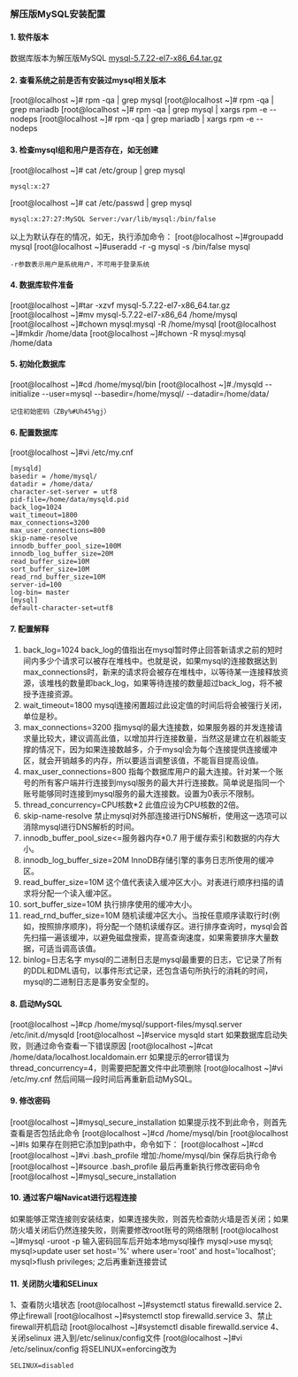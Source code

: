 ### 解压版MySQL安装配置
#### 1. 软件版本
数据库版本为解压版MySQL [mysql-5.7.22-el7-x86_64.tar.gz](https://downloads.mysql.com/archives/community/ "mysql-5.7.22-el7-x86_64.tar.gz")
#### 2. 查看系统之前是否有安装过mysql相关版本
[root@localhost ~]# rpm -qa | grep mysql
[root@localhost ~]# rpm -qa | grep mariadb
[root@localhost ~]# rpm -qa | grep mysql | xargs rpm -e --nodeps
[root@localhost ~]# rpm -qa | grep mariadb | xargs rpm -e --nodeps
#### 3. 检查mysql组和用户是否存在，如无创建
[root@localhost ~]# cat /etc/group | grep mysql


    mysql:x:27
[root@localhost ~]# cat /etc/passwd | grep mysql


    mysql:x:27:27:MySQL Server:/var/lib/mysql:/bin/false
以上为默认存在的情况，如无，执行添加命令：
[root@localhost ~]#groupadd mysql
[root@localhost ~]#useradd -r -g mysql -s /bin/false mysql


    -r参数表示用户是系统用户，不可用于登录系统

#### 4. 数据库软件准备
[root@localhost ~]#tar -xzvf mysql-5.7.22-el7-x86_64.tar.gz
[root@localhost ~]#mv mysql-5.7.22-el7-x86_64 /home/mysql
[root@localhost ~]#chown mysql:mysql -R /home/mysql
[root@localhost ~]#mkdir /home/data
[root@localhost ~]#chown -R mysql:mysql /home/data
#### 5. 初始化数据库
[root@localhost ~]#cd /home/mysql/bin
[root@localhost ~]#./mysqld --initialize --user=mysql --basedir=/home/mysql/ --datadir=/home/data/


    记住初始密码（ZBy%#Uh45%gj）
#### 6. 配置数据库
[root@localhost ~]#vi /etc/my.cnf


    [mysqld]
    basedir = /home/mysql/
    datadir = /home/data/
    character-set-server = utf8
    pid-file=/home/data/mysqld.pid
    back_log=1024
    wait_timeout=1800
    max_connections=3200
    max_user_connections=800
    skip-name-resolve
    innodb_buffer_pool_size=100M
    innodb_log_buffer_size=20M
    read_buffer_size=10M
    sort_buffer_size=10M
    read_rnd_buffer_size=10M
    server-id=100
    log-bin= master
    [mysql]
    default-character-set=utf8
#### 7. 配置解释
1.	back_log=1024
back_log的值指出在mysql暂时停止回答新请求之前的短时间内多少个请求可以被存在堆栈中。也就是说，如果mysql的连接数据达到max_connections时，新来的请求将会被存在堆栈中，以等待某一连接释放资源，该堆栈的数量即back_log，如果等待连接的数量超过back_log，将不被授予连接资源。
2.	wait_timeout=1800
mysql连接闲置超过此设定值的时间后将会被强行关闭，单位是秒。
3.	max_connections=3200
指mysql的最大连接数，如果服务器的并发连接请求量比较大，建议调高此值，以增加并行连接数量，当然这是建立在机器能支撑的情况下，因为如果连接数越多，介于mysql会为每个连接提供连接缓冲区，就会开销越多的内存，所以要适当调整该值，不能盲目提高设值。
4.	max_user_connections=800
指每个数据库用户的最大连接。针对某一个账号的所有客户端并行连接到mysql服务的最大并行连接数。简单说是指同一个账号能够同时连接到mysql服务的最大连接数。设置为0表示不限制。
5.	thread_concurrency=CPU核数*2
此值应设为CPU核数的2倍。
6.	skip-name-resolve
禁止mysql对外部连接进行DNS解析，使用这一选项可以消除mysql进行DNS解析的时间。
7.	innodb_buffer_pool_size<=服务器内存*0.7
用于缓存索引和数据的内存大小。
8.	innodb_log_buffer_size=20M
InnoDB存储引擎的事务日志所使用的缓冲区。
9.	read_buffer_size=10M
这个值代表读入缓冲区大小。对表进行顺序扫描的请求将分配一个读入缓冲区。
10.	sort_buffer_size=10M
执行排序使用的缓冲大小。
11.	read_rnd_buffer_size=10M
随机读缓冲区大小。当按任意顺序读取行时(例如，按照排序顺序)，将分配一个随机读缓存区。进行排序查询时，mysql会首先扫描一遍该缓冲，以避免磁盘搜索，提高查询速度，如果需要排序大量数据，可适当调高该值。
12.	binlog=日志名字
mysql的二进制日志是mysql最重要的日志，它记录了所有的DDL和DML语句，以事件形式记录，还包含语句所执行的消耗的时间，mysql的二进制日志是事务安全型的。

#### 8. 启动MySQL
[root@localhost ~]#cp /home/mysql/support-files/mysql.server /etc/init.d/mysqld
[root@localhost ~]#service mysqld start
如果数据库启动失败，则通过命令查看一下错误原因
[root@localhost ~]#cat /home/data/localhost.localdomain.err
如果提示的error错误为thread_concurrency=4，则需要把配置文件中此项删除
[root@localhost ~]#vi /etc/my.cnf
然后间隔一段时间后再重新启动MySQL。
#### 9. 修改密码
[root@localhost ~]#mysql_secure_installation
如果提示找不到此命令，则首先查看是否包括此命令
[root@localhost ~]#cd /home/mysql/bin
[root@localhost ~]#ls
如果存在则把它添加到path中，命令如下：
[root@localhost ~]#cd
[root@localhost ~]#vi .bash_profile
增加:/home/mysql/bin
保存后执行命令
[root@localhost ~]#source .bash_profile
最后再重新执行修改密码命令
[root@localhost ~]#mysql_secure_installation
#### 10. 通过客户端Navicat进行远程连接
如果能够正常连接则安装结束，如果连接失败，则首先检查防火墙是否关闭；如果防火墙关闭后仍然连接失败，则需要修改root账号的网络限制
[root@localhost ~]#mysql -uroot -p
输入密码回车后开始本地mysql操作
mysql>use mysql;
mysql>update user set host='%' where user='root' and host='localhost';
mysql>flush privileges;
之后再重新连接尝试
#### 11. 关闭防火墙和SELinux
1、查看防火墙状态
[root@localhost ~]#systemctl status firewalld.service
2、停止firewall
[root@localhost ~]#systemctl stop firewalld.service
3、禁止firewall开机启动
[root@localhost ~]#systemctl disable firewalld.service
4、关闭selinux
进入到/etc/selinux/config文件
[root@localhost ~]#vi /etc/selinux/config
将SELINUX=enforcing改为

    SELINUX=disabled
